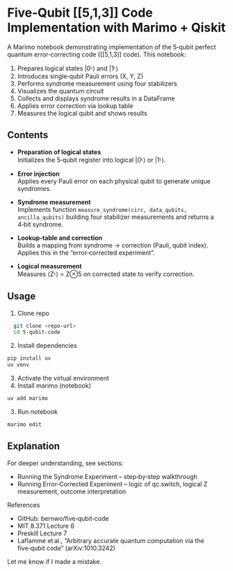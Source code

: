# Five‑Qubit [[5,1,3]] Code Implementation with Marimo + Qiskit

A Marimo notebook demonstrating implementation of the 5‑qubit perfect quantum error‑correcting code ([[5,1,3]] code). This notebook:

1. Prepares logical states |0ᴸ⟩ and |1ᴸ⟩  
2. Introduces single‑qubit Pauli errors (X, Y, Z)  
3. Performs syndrome measurement using four stabilizers  
4. Visualizes the quantum circuit  
5. Collects and displays syndrome results in a DataFrame  
6. Applies error correction via lookup table  
7. Measures the logical qubit and shows results

## Contents

- **Preparation of logical states**  
  Initializes the 5‑qubit register into logical |0ᴸ⟩ or |1ᴸ⟩.

- **Error injection**  
  Applies every Pauli error on each physical qubit to generate unique syndromes.

- **Syndrome measurement**  
  Implements function `measure_syndrome(circ, data_qubits, ancilla_qubits)` building four stabilizer measurements and returns a 4‑bit syndrome.

- **Lookup‑table and correction**  
  Builds a mapping from syndrome → correction (Pauli, qubit index). Applies this in the “error‑corrected experiment”.

- **Logical measurement**  
  Measures ⟨Zᴸ⟩ = Z⊗5 on corrected state to verify correction.

## Usage

1. Clone repo  
 ```bash
   git clone <repo-url>
   cd 5-qubit-code
```
2. Install dependencies
```bash
pip install uv
uv venv
```
3. Activate the virtual environment
4. Install marimo (notebook) 
```bash
uv add marimo
```
3. Run notebook
```bash
marimo edit
```

## Explanation
For deeper understanding, see sections:

- Running the Syndrome Experiment – step‑by‑step walkthrough
- Running Error‑Corrected Experiment – logic of qc.switch, logical Z measurement, outcome interpretation

References

- GitHub: bernwo/five‑qubit‑code
- MIT 8.371 Lecture 6
- Preskill Lecture 7
- Laflamme et al., “Arbitrary accurate quantum computation via the five‑qubit code” (arXiv:1010.3242)

Let me know if I made a mistake.

